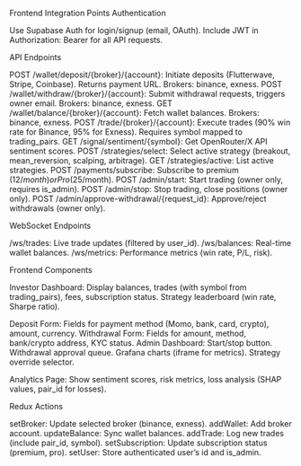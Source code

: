 Frontend Integration Points
Authentication

Use Supabase Auth for login/signup (email, OAuth).
Include JWT in Authorization: Bearer <token> for all API requests.

API Endpoints

POST /wallet/deposit/{broker}/{account}: Initiate deposits (Flutterwave, Stripe, Coinbase). Returns payment URL. Brokers: binance, exness.
POST /wallet/withdraw/{broker}/{account}: Submit withdrawal requests, triggers owner email. Brokers: binance, exness.
GET /wallet/balance/{broker}/{account}: Fetch wallet balances. Brokers: binance, exness.
POST /trade/{broker}/{account}: Execute trades (90% win rate for Binance, 95% for Exness). Requires symbol mapped to trading_pairs.
GET /signal/sentiment/{symbol}: Get OpenRouter/X API sentiment scores.
POST /strategies/select: Select active strategy (breakout, mean_reversion, scalping, arbitrage).
GET /strategies/active: List active strategies.
POST /payments/subscribe: Subscribe to premium ($12/month) or Pro ($25/month).
POST /admin/start: Start trading (owner only, requires is_admin).
POST /admin/stop: Stop trading, close positions (owner only).
POST /admin/approve-withdrawal/{request_id}: Approve/reject withdrawals (owner only).

WebSocket Endpoints

/ws/trades: Live trade updates (filtered by user_id).
/ws/balances: Real-time wallet balances.
/ws/metrics: Performance metrics (win rate, P/L, risk).

Frontend Components

Investor Dashboard:
Display balances, trades (with symbol from trading_pairs), fees, subscription status.
Strategy leaderboard (win rate, Sharpe ratio).


Deposit Form: Fields for payment method (Momo, bank, card, crypto), amount, currency.
Withdrawal Form: Fields for amount, method, bank/crypto address, KYC status.
Admin Dashboard:
Start/stop button.
Withdrawal approval queue.
Grafana charts (iframe for metrics).
Strategy override selector.


Analytics Page: Show sentiment scores, risk metrics, loss analysis (SHAP values, pair_id for losses).

Redux Actions

setBroker: Update selected broker (binance, exness).
addWallet: Add broker account.
updateBalance: Sync wallet balances.
addTrade: Log new trades (include pair_id, symbol).
setSubscription: Update subscription status (premium, pro).
setUser: Store authenticated user’s id and is_admin.
